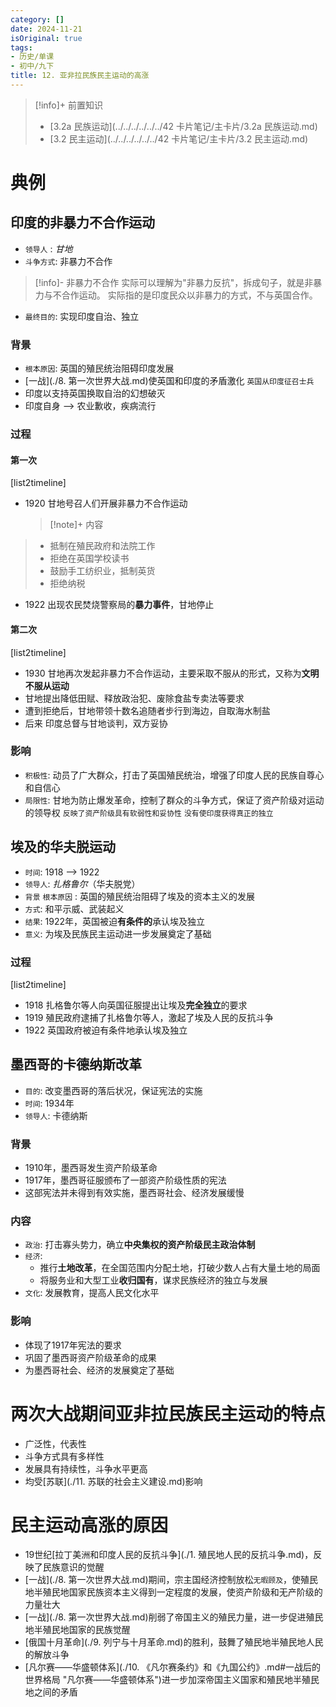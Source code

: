 ```yaml
---
category: []
date: 2024-11-21
isOriginal: true
tags:
- 历史/单课
- 初中/九下
title: 12. 亚非拉民族民主运动的高涨
---
```

> [!info]+ 前置知识
> - [3.2a 民族运动](../../../../../../42 卡片笔记/主卡片/3.2a 民族运动.md)
> - [3.2 民主运动](../../../../../../42 卡片笔记/主卡片/3.2 民主运动.md)

# 典例
## 印度的非暴力不合作运动
- `领导人` : *甘地*
- `斗争方式`: 非暴力不合作
> [!info]- 非暴力不合作
>  实际可以理解为"非暴力反抗"，拆成句子，就是非暴力与不合作运动。
>  实际指的是印度民众以非暴力的方式，不与英国合作。
- `最终目的`: 实现印度自治、独立
### 背景
- `根本原因`: 英国的殖民统治阻碍印度发展
- [一战](./8. 第一次世界大战.md)使英国和印度的矛盾激化 `英国从印度征召士兵`
- 印度以支持英国换取自治的幻想破灭
- 印度自身 --> 农业歉收，疾病流行
### 过程
#### 第一次
[list2timeline]
- 1920
  甘地号召人们开展非暴力不合作运动
  > [!note]+ 内容
 > - 抵制在殖民政府和法院工作
 > - 拒绝在英国学校读书
 > - 鼓励手工纺织业，抵制英货
 > - 拒绝纳税
- 1922
   出现农民焚烧警察局的**暴力事件**，甘地停止
#### 第二次
[list2timeline]
- 1930
  甘地再次发起非暴力不合作运动，主要采取不服从的形式，又称为**文明不服从运动**
- 
  甘地提出降低田赋、释放政治犯、废除食盐专卖法等要求
- 
  遭到拒绝后，甘地带领十数名追随者步行到海边，自取海水制盐
- 后来
  印度总督与甘地谈判，双方妥协
### 影响
- `积极性`: 动员了广大群众，打击了英国殖民统治，增强了印度人民的民族自尊心和自信心
- `局限性`: 甘地为防止爆发革命，控制了群众的斗争方式，保证了资产阶级对运动的领导权 `反映了资产阶级具有软弱性和妥协性` `没有使印度获得真正的独立`
## 埃及的华夫脱运动
- `时间`: 1918 --> 1922
- `领导人`: *扎格鲁尔*（华夫脱党）
- `背景` `根本原因` : 英国的殖民统治阻碍了埃及的资本主义的发展
- `方式`: 和平示威、武装起义
- `结果`: 1922年，英国被迫**有条件的**承认埃及独立
- `意义`: 为埃及民族民主运动进一步发展奠定了基础
### 过程
[list2timeline]
- 1918
  扎格鲁尔等人向英国征服提出让埃及**完全独立**的要求
- 1919
  殖民政府逮捕了扎格鲁尔等人，激起了埃及人民的反抗斗争
- 1922
  英国政府被迫有条件地承认埃及独立

## 墨西哥的卡德纳斯改革
- `目的`: 改变墨西哥的落后状况，保证宪法的实施
- `时间`: 1934年
- `领导人`: 卡德纳斯
### 背景
- 1910年，墨西哥发生资产阶级革命
- 1917年，墨西哥征服颁布了一部资产阶级性质的宪法
- 这部宪法并未得到有效实施，墨西哥社会、经济发展缓慢
### 内容
- `政治`: 打击寡头势力，确立**中央集权的资产阶级民主政治体制**
- `经济`:
    - 推行**土地改革**，在全国范围内分配土地，打破少数人占有大量土地的局面
    - 将服务业和大型工业**收归国有**，谋求民族经济的独立与发展
- `文化`: 发展教育，提高人民文化水平
### 影响
- 体现了1917年宪法的要求
- 巩固了墨西哥资产阶级革命的成果
- 为墨西哥社会、经济的发展奠定了基础

# 两次大战期间亚非拉民族民主运动的特点
- 广泛性，代表性
- 斗争方式具有多样性
- 发展具有持续性，斗争水平更高
- 均受[苏联](./11. 苏联的社会主义建设.md)影响
# 民主运动高涨的原因
 - 19世纪[拉丁美洲和印度人民的反抗斗争](./1. 殖民地人民的反抗斗争.md)，反映了民族意识的觉醒
 - [一战](./8. 第一次世界大战.md)期间，宗主国经济控制放松`无暇顾及`，使殖民地半殖民地国家民族资本主义得到一定程度的发展，使资产阶级和无产阶级的力量壮大
 - [一战](./8. 第一次世界大战.md)削弱了帝国主义的殖民力量，进一步促进殖民地半殖民地国家的民族觉醒
- [俄国十月革命](./9. 列宁与十月革命.md)的胜利，鼓舞了殖民地半殖民地人民的解放斗争
- [凡尔赛——华盛顿体系](./10. 《凡尔赛条约》和《九国公约》.md#一战后的世界格局 "凡尔赛——华盛顿体系")进一步加深帝国主义国家和殖民地半殖民地之间的矛盾